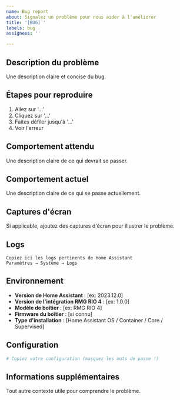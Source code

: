 ```yaml
---
name: Bug report
about: Signalez un problème pour nous aider à l'améliorer
title: '[BUG] '
labels: bug
assignees: ''

---
```


## Description du problème
Une description claire et concise du bug.

## Étapes pour reproduire
1. Allez sur '...'
2. Cliquez sur '...'
3. Faites défiler jusqu'à '...'
4. Voir l'erreur

## Comportement attendu
Une description claire de ce qui devrait se passer.

## Comportement actuel
Une description claire de ce qui se passe actuellement.

## Captures d'écran
Si applicable, ajoutez des captures d'écran pour illustrer le problème.

## Logs
```
Copiez ici les logs pertinents de Home Assistant
Paramètres → Système → Logs
```

## Environnement
- **Version de Home Assistant** : [ex: 2023.12.0]
- **Version de l'intégration RMG RIO 4** : [ex: 1.0.0]
- **Modèle de boîtier** : [ex: RMG RIO 4]
- **Firmware du boîtier** : [si connu]
- **Type d'installation** : [Home Assistant OS / Container / Core / Supervised]

## Configuration
```yaml
# Copiez votre configuration (masquez les mots de passe !)
```

## Informations supplémentaires
Tout autre contexte utile pour comprendre le problème.